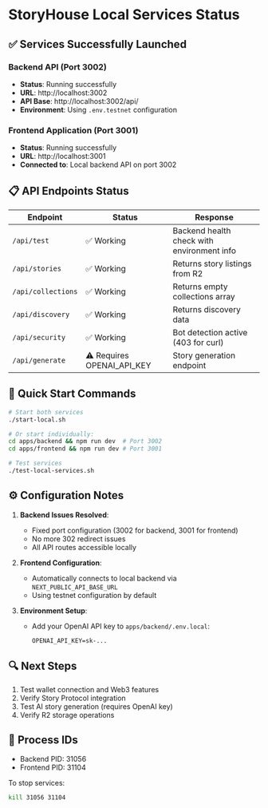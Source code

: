 # StoryHouse Local Services Status

## ✅ Services Successfully Launched

### Backend API (Port 3002)
- **Status**: Running successfully
- **URL**: http://localhost:3002
- **API Base**: http://localhost:3002/api/
- **Environment**: Using `.env.testnet` configuration

### Frontend Application (Port 3001)  
- **Status**: Running successfully
- **URL**: http://localhost:3001
- **Connected to**: Local backend API on port 3002

## 📋 API Endpoints Status

| Endpoint | Status | Response |
|----------|--------|----------|
| `/api/test` | ✅ Working | Backend health check with environment info |
| `/api/stories` | ✅ Working | Returns story listings from R2 |
| `/api/collections` | ✅ Working | Returns empty collections array |
| `/api/discovery` | ✅ Working | Returns discovery data |
| `/api/security` | ✅ Working | Bot detection active (403 for curl) |
| `/api/generate` | ⚠️ Requires OPENAI_API_KEY | Story generation endpoint |

## 🚀 Quick Start Commands

```bash
# Start both services
./start-local.sh

# Or start individually:
cd apps/backend && npm run dev  # Port 3002
cd apps/frontend && npm run dev # Port 3001

# Test services
./test-local-services.sh
```

## ⚙️ Configuration Notes

1. **Backend Issues Resolved**:
   - Fixed port configuration (3002 for backend, 3001 for frontend)
   - No more 302 redirect issues
   - All API routes accessible locally

2. **Frontend Configuration**:
   - Automatically connects to local backend via `NEXT_PUBLIC_API_BASE_URL`
   - Using testnet configuration by default

3. **Environment Setup**:
   - Add your OpenAI API key to `apps/backend/.env.local`:
     ```
     OPENAI_API_KEY=sk-...
     ```

## 🔍 Next Steps

1. Test wallet connection and Web3 features
2. Verify Story Protocol integration
3. Test AI story generation (requires OpenAI key)
4. Verify R2 storage operations

## 📝 Process IDs

- Backend PID: 31056
- Frontend PID: 31104

To stop services:
```bash
kill 31056 31104
```